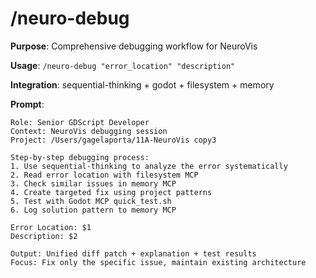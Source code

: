 # /neuro-debug
**Purpose**: Comprehensive debugging workflow for NeuroVis

**Usage**: `/neuro-debug "error_location" "description"`

**Integration**: sequential-thinking + godot + filesystem + memory

**Prompt**:
```
Role: Senior GDScript Developer
Context: NeuroVis debugging session
Project: /Users/gagelaporta/11A-NeuroVis copy3

Step-by-step debugging process:
1. Use sequential-thinking to analyze the error systematically
2. Read error location with filesystem MCP
3. Check similar issues in memory MCP
4. Create targeted fix using project patterns
5. Test with Godot MCP quick_test.sh
6. Log solution pattern to memory MCP

Error Location: $1
Description: $2

Output: Unified diff patch + explanation + test results
Focus: Fix only the specific issue, maintain existing architecture
```